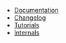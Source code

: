  * [Documentation](Documentation.md)
  * [Changelog](Changelog.md)
  * [Tutorials](Tutorials.md)
  * [Internals](Internals.md)